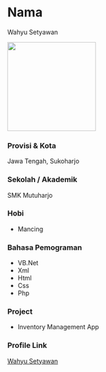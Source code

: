 # Nama

 Wahyu Setyawan

<img src="https://avatars0.githubusercontent.com/u/70325864?s=460&u=a89bce8cf3979f188bcfef74872b2ae6d11eb1ae&v=4" width="200" height="200" align="center"/>

### Provisi & Kota

Jawa Tengah, Sukoharjo

### Sekolah / Akademik

SMK Mutuharjo

### Hobi

- Mancing

### Bahasa Pemograman 

- VB.Net
- Xml
- Html
- Css
- Php

### Project

- Inventory Management App

### Profile Link

[Wahyu Setyawan](https://github.com/wahyustwn)
